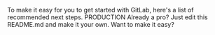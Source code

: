 To make it easy for you to get started with GitLab, here's a list of recommended next steps.
PRODUCTION
Already a pro? Just edit this README.md and make it your own. Want to make it easy? 
